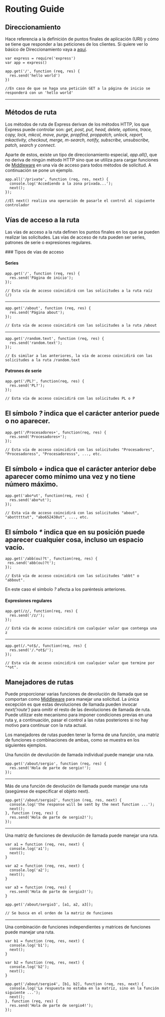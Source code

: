# Routing Guide

## Direccionamiento

Hace referencia a la definición de puntos finales de aplicación (URI) y cómo se tiene que responder a las peticiones de los clientes. Si quiere ver lo básico de Direccionamiento vaya a [aquí](../BasicRouting/BasicRouting.md).  
~~~
var express = require('express')
var app = express()

app.get('/', function (req, res) {
  res.send('hello world')
})

//En caso de que se haga una petición GET a la página de inicio se responderá con un 'hello world'
~~~
---
## Métodos de ruta

Los métodos de ruta de Express derivan de los métodos HTTP, los que Express puede controlar son: *get, post, put, head, delete, options, trace, copy, lock, mkcol, move, purge, propfind, proppatch, unlock, report, mkactivity, checkout, merge, m-search, notify,  subscribe, unsubscribe, patch, search y connect*.

Aparte de estos, existe un tipo de direccionamiento especial, *app.all()*, que no deriva de ningún método HTTP sino que se utiliza para cargar funciones de [Middleware](../UsingMiddleware/UsingMiddleware.md) en una vía de acceso para todos métodos de solicitud. A continuación se pone un ejemplo.

~~~
app.all('/private', function (req, res, next) {
  console.log('Accediendo a la zona privada...');
  next();
});

//El next() realiza una operación de pasarle el control al siguiente controlador
~~~


## Vías de acceso a la ruta

Las vías de acceso a la ruta definen los puntos finales en los que se pueden realizar las solicitudes. Las vías de acceso de ruta pueden ser series, patrones de serie o expresiones regulares.

### Tipos de vías de acceso

#### Series

~~~
app.get('/', function (req, res) {
  res.send('Página de inicio');
});

// Esta vía de acceso coincidirá con las solicitudes a la ruta raíz (/)
~~~
---
~~~
app.get('/about', function (req, res) {
  res.send('Página about');
});

// Esta vía de acceso coincidirá con las solicitudes a la ruta /about
~~~
---
~~~
app.get('/random.text', function (req, res) {
  res.send('random.text');
});

// Es similar a las anteriores, la vía de acceso coincidirá con las solicitudes a la ruta /random.text
~~~

#### Patrones de serie

~~~
app.get('/PL?', function(req, res) {
  res.send('PL?');
});

// Esta vía de acceso coincidirá con las solicitudes PL o P
~~~
El símbolo *?* indica que el carácter anterior puede o no aparecer.
---
~~~
app.get('/Procesadores+', function(req, res) {
  res.send('Procesadores+');
});

// Esta vía de acceso coincidirá con las solicitudes "Procesadores", "Procesadoress", "Procesadoresss", ..., etc.
~~~
El símbolo *+* indica que el carácter anterior debe aparecer como mínimo una vez y no tiene número máximo.
---
~~~
app.get('abo*ut', function(req, res) {
  res.send('abo*ut');
});

// Esta vía de acceso coincidirá con las solicitudes "about", "abotttttut", "abo652438ut", ..., etc.
~~~
El símbolo *\** indica que en su posición puede aparecer cualquier cosa, incluso un espacio vacío.
---
~~~
app.get('/abb(ou)?t', function(req, res) {
 res.send('abb(ou)?t');
});

// Está vía de acceso coincidirá con las solicitudes "abbt" o "abbout".
~~~
En este caso el símbolo *?* afecta a los paréntesis anteriores.

#### Expresiones regulares

~~~
app.get(/z/, function(req, res) {
  res.send('/z/');
});

// Está vía de acceso coincidirá con cualquier valor que contenga una z
~~~
---
~~~
app.get(/.*ot$/, function(req, res) {
  res.send('/.*ot$/');
});

// Esta vía de acceso coincidirá con cualquier valor que termine por "*ot".
~~~


## Manejadores de rutas

Puede proporcionar varias funciones de devolución de llamada que se comportan como [Middleware](../UsingMiddleware/UsingMiddleware.md) para manejar una solicitud. La única excepción es que estas devoluciones de llamada pueden invocar *next('route')* para omitir el resto de las devoluciones de llamada de ruta. Puede utilizar este mecanismo para imponer condiciones previas en una ruta y, a continuación, pasar el control a las rutas posteriores si no hay motivo para continuar con la ruta actual.

Los manejadores de rutas pueden tener la forma de una función, una matriz de funciones o combinaciones de ambas, como se muestra en los siguientes ejemplos.

Una función de devolución de llamada individual puede manejar una ruta.
~~~
app.get('/about/sergio', function (req, res) {
  res.send('Hola de parte de sergio!');
});
~~~
---
Más de una función de devolución de llamada puede manejar una ruta (asegúrese de especificar el objeto next).
~~~
app.get('/about/sergio2', function (req, res, next) {
  console.log('the response will be sent by the next function ...');
  next();
}, function (req, res) {
  res.send('Hola de parte de sergio2!');
});
~~~
---
Una matriz de funciones de devolución de llamada puede manejar una ruta.
~~~
var a1 = function (req, res, next) {
  console.log('a1');
  next();
}

var a2 = function (req, res, next) {
  console.log('a2');
  next();
}

var a3 = function (req, res) {
  res.send('Hola de parte de sergio3!');
}

app.get('/about/sergio3', [a1, a2, a3]);

// Se busca en el orden de la matriz de funciones
~~~
---
Una combinación de funciones independientes y matrices de funciones puede manejar una ruta.
~~~
var b1 = function (req, res, next) {
  console.log('b1');
  next();
}

var b2 = function (req, res, next) {
  console.log('b2');
  next();
}

app.get('/about/sergio4', [b1, b2], function (req, res, next) {
  console.log('La respuesta no estaba en la matriz, sino en la función siguiente ...');
  next();
}, function (req, res) {
  res.send('Hola de parte de sergio4!');
});
~~~

